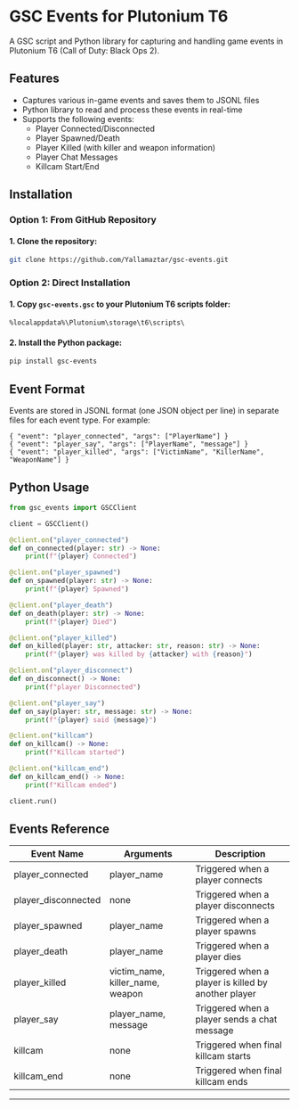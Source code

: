 # GSC Events for Plutonium T6

A GSC script and Python library for capturing and handling game events in Plutonium T6 (Call of Duty: Black Ops 2).

## Features

- Captures various in-game events and saves them to JSONL files
- Python library to read and process these events in real-time
- Supports the following events:
  - Player Connected/Disconnected
  - Player Spawned/Death
  - Player Killed (with killer and weapon information)
  - Player Chat Messages
  - Killcam Start/End

## Installation

### Option 1: From GitHub Repository
#### 1. Clone the repository:
```bash
git clone https://github.com/Yallamaztar/gsc-events.git
```

### Option 2: Direct Installation
#### 1. Copy `gsc-events.gsc` to your Plutonium T6 scripts folder:
```
%localappdata%\Plutonium\storage\t6\scripts\
```

#### 2. Install the Python package:
```bash
pip install gsc-events
```

## Event Format

Events are stored in JSONL format (one JSON object per line) in separate files for each event type. For example:

```jsonl
{ "event": "player_connected", "args": ["PlayerName"] }
{ "event": "player_say", "args": ["PlayerName", "message"] }
{ "event": "player_killed", "args": ["VictimName", "KillerName", "WeaponName"] }
```

## Python Usage

```python
from gsc_events import GSCClient

client = GSCClient()

@client.on("player_connected")
def on_connected(player: str) -> None:
    print(f"{player} Connected")

@client.on("player_spawned")
def on_spawned(player: str) -> None:
    print(f"{player} Spawned")

@client.on("player_death")
def on_death(player: str) -> None:
    print(f"{player} Died")

@client.on("player_killed")
def on_killed(player: str, attacker: str, reason: str) -> None:
    print(f"{player} was killed by {attacker} with {reason}")

@client.on("player_disconnect")
def on_disconnect() -> None:
    print(f"player Disconnected")

@client.on("player_say")
def on_say(player: str, message: str) -> None:
    print(f"{player} said {message}")

@client.on("killcam")
def on_killcam() -> None:
    print(f"Killcam started")

@client.on("killcam_end")
def on_killcam_end() -> None:
    print(f"Killcam ended")

client.run()
```

## Events Reference

| Event Name | Arguments | Description |
|------------|-----------|-------------|
| player_connected | player_name | Triggered when a player connects |
| player_disconnected | none | Triggered when a player disconnects |
| player_spawned | player_name | Triggered when a player spawns |
| player_death | player_name | Triggered when a player dies |
| player_killed | victim_name, killer_name, weapon | Triggered when a player is killed by another player |
| player_say | player_name, message | Triggered when a player sends a chat message |
| killcam | none | Triggered when final killcam starts |
| killcam_end | none | Triggered when final killcam ends |

----
